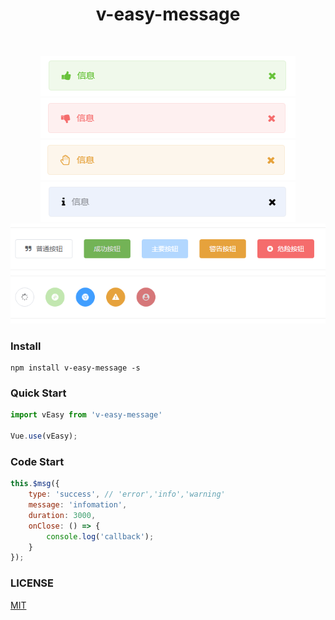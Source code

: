 <h1 align="center">v-easy-message</h1>

<p align="center">
	<a href="https://github.com/Linkontoask/v-easy"><img src="https://img.shields.io/badge/v--easy-v0.0.4-blue.svg" alt=""></a>
	<a href="https://github.com/Linkontoask/v-easy"><img src="https://img.shields.io/badge/size-541kb-green.svg" alt=""></a>
	<a href="https://github.com/Linkontoask/v-easy"><img src="https://img.shields.io/badge/vue-2.x-orange.svg" alt=""></a>
	<a href="https://github.com/Linkontoask/v-easy"><img src="https://img.shields.io/badge/license-MIT-red.svg" alt=""></a>
</p>

<p align="center">
	<img src="./img/success.png" alt="">
	<img src="./img/error.png" alt="">
	<img src="./img/warning.png" alt="">
	<img src="./img/info.png" alt="">
	<img src="./img/effect.png" alt="">
</p>

### Install
```
npm install v-easy-message -s
```

### Quick Start
``` javascript
import vEasy from 'v-easy-message'

Vue.use(vEasy);
```

### Code Start
``` javascript
this.$msg({
    type: 'success', // 'error','info','warning'
    message: 'infomation',
    duration: 3000,
    onClose: () => {
        console.log('callback');
    }
});
```

### LICENSE
[MIT](https://github.com/Linkontoask/v-easy/blob/master/src/components/message/LICENSE)
